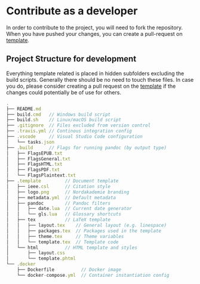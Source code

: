 # Contribute as a developer

In order to contribute to the project, you will need to fork the repository. When you have pushed your changes, you can create a
pull-request on [template](https://github.com/TexNAK/Science-Paper-Template).

## Project Structure for development

Everything template related is placed in hidden subfolders excluding the build scripts. Generally there should be no need to touch these files. In case you do, please consider creating a pull request on the [template](https://github.com/TexNAK/Science-Paper-Template) if the changes could potentially be of use for others.

```javascript
.
├── README.md
├── build.cmd   // Windows build script
├── build.sh    // Linux/macOS build script
├── .gitignore  // Files excluded from version control
├── .travis.yml // Continous integration config
├── .vscode     // Visual Studio Code configuration
│   └── tasks.json
├── .build      // Flags for running pandoc (by output type)
│   ├── FlagsEPUB.txt
│   ├── FlagsGeneral.txt
│   ├── FlagsHTML.txt
│   ├── FlagsPDF.txt
│   └── FlagsPlaintext.txt
├── .template         // Document template
│   ├── ieee.csl      // Citation style
│   ├── logo.png      // Nordakademie branding
│   ├── metadata.yml  // Default metadata
│   ├── pandoc        // Pandoc filters
│   │   ├── date.lua  // Current date generator
│   │   └── gls.lua   // Glossary shortcuts
│   ├── tex           // LaTeX template
│   │   ├── layout.tex    // General layout (e.g. linespace)
│   │   ├── packages.tex  // Packages used in the template
│   │   ├── theme.tex     // Theme variables
│   │   └── template.tex  // Template code
│   └── html          // HTML template and styles
│       ├── layout.css
│       └── template.phtml
└── .docker
    ├── Dockerfile          // Docker image
    └── docker-compose.yml  // Container instantiation config
```

<!-- 
TODO explain the following:
- Template change pull
- Push template changes
-->
